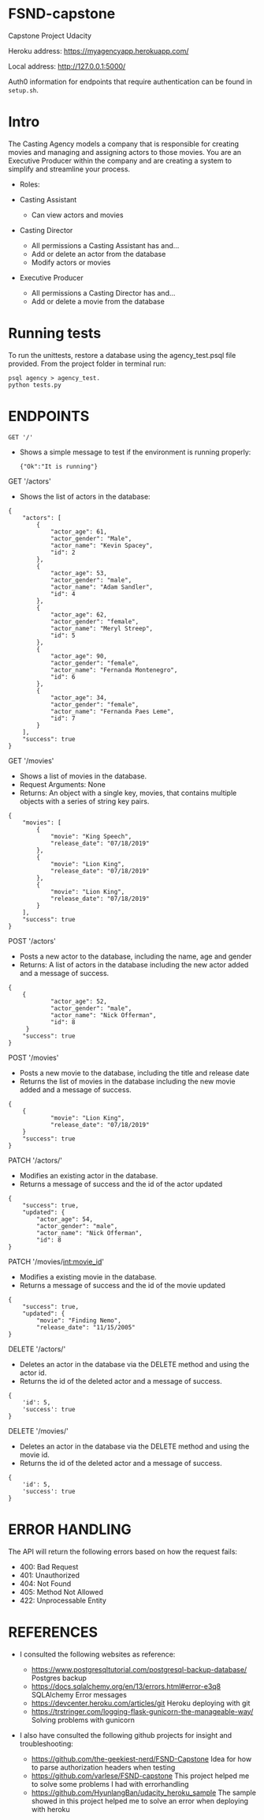 # FSND-capstone
Capstone Project Udacity

Heroku address: https://myagencyapp.herokuapp.com/

Local address: http://127.0.0.1:5000/

Auth0 information for endpoints that require authentication can be found in `setup.sh`.

# Intro

The Casting Agency models a company that is responsible for creating movies and managing and assigning actors to those movies. You are an Executive Producer within the company and are creating a system to simplify and streamline your process.

- Roles:


- Casting Assistant

	- Can view actors and movies
- Casting Director

	- All permissions a Casting Assistant has and…
	- Add or delete an actor from the database
	- Modify actors or movies
- Executive Producer
	- All permissions a Casting Director has and…
	- Add or delete a movie from the database


# Running tests

To run the unittests, restore a database using the agency_test.psql file provided. From the project folder in terminal run:
```
psql agency > agency_test.
python tests.py
```

# ENDPOINTS
`GET '/'`

- Shows a simple message to test if the environment is running properly:
	
	
	```
	{"Ok":"It is running"}
	
	```


GET '/actors'
- Shows the list of actors in the database:
```
{
    "actors": [
        {
            "actor_age": 61,
            "actor_gender": "Male",
            "actor_name": "Kevin Spacey",
            "id": 2
        },
        {
            "actor_age": 53,
            "actor_gender": "male",
            "actor_name": "Adam Sandler",
            "id": 4
        },
        {
            "actor_age": 62,
            "actor_gender": "female",
            "actor_name": "Meryl Streep",
            "id": 5
        },
        {
            "actor_age": 90,
            "actor_gender": "female",
            "actor_name": "Fernanda Montenegro",
            "id": 6
        },
        {
            "actor_age": 34,
            "actor_gender": "female",
            "actor_name": "Fernanda Paes Leme",
            "id": 7
        }
    ],
    "success": true
}
```
GET '/movies'
- Shows a list of movies in the database.
- Request Arguments: None
- Returns: An object with a single key, movies, that contains multiple objects with a series of string key pairs.
```
{
    "movies": [
        {
            "movie": "King Speech",
            "release_date": "07/18/2019"
        },
        {
            "movie": "Lion King",
            "release_date": "07/18/2019"
        },
        {
            "movie": "Lion King",
            "release_date": "07/18/2019"
        }
    ],
    "success": true
}
```
POST '/actors'
- Posts a new actor to the database, including the name, age and gender
- Returns: A list of actors in the database including the new actor added and a message of success.

```
{
    {
            "actor_age": 52,
            "actor_gender": "male",
            "actor_name": "Nick Offerman",
            "id": 8
     }
    "success": true
}
```
POST '/movies'
- Posts a new movie to the database, including the title and release date
- Returns the list of movies in the database including the new movie added and a message of success.

```
{
    {
            "movie": "Lion King",
            "release_date": "07/18/2019"
    }
    "success": true
}
```
PATCH '/actors/<id>'
- Modifies an existing actor in the database.
- Returns a message of success and the id of the actor updated
	
```
{
    "success": true,
    "updated": {
        "actor_age": 54,
        "actor_gender": "male",
        "actor_name": "Nick Offerman",
        "id": 8
}
```
PATCH '/movies/<int:movie_id>'
- Modifies a existing movie in the database.
- Returns a message of success and the id of the movie updated

```
{
    "success": true,
    "updated": {
        "movie": "Finding Nemo",
        "release_date": "11/15/2005"
}
```
DELETE '/actors/<id>'
- Deletes an actor in the database via the DELETE method and using the actor id.
- Returns the id of the deleted actor and a message of success.
	
```
{
	'id': 5,
	'success': true
}
```
DELETE '/movies/<id>'
- Deletes an actor in the database via the DELETE method and using the movie id.
- Returns the id of the deleted actor and a message of success.
	
```
{
	'id': 5,
	'success': true
}
```


# ERROR HANDLING

The API will return the following errors based on how the request fails:

- 400: Bad Request
- 401: Unauthorized
- 404: Not Found
- 405: Method Not Allowed
- 422: Unprocessable Entity

# REFERENCES

- I consulted the following websites as reference:

	- https://www.postgresqltutorial.com/postgresql-backup-database/ Postgres backup
	- https://docs.sqlalchemy.org/en/13/errors.html#error-e3q8 SQLAlchemy Error messages
	- https://devcenter.heroku.com/articles/git Heroku deploying with git
	- https://trstringer.com/logging-flask-gunicorn-the-manageable-way/ Solving problems with gunicorn
	
- I also have consulted the following github projects for insight and troubleshooting:

	- https://github.com/the-geekiest-nerd/FSND-Capstone Idea for how to parse authorization headers when testing
	- https://github.com/varlese/FSND-capstone This project helped me to solve some problems I had with errorhandling
	- https://github.com/HyunlangBan/udacity_heroku_sample The sample showed in this project helped me to solve an error when deploying with heroku
